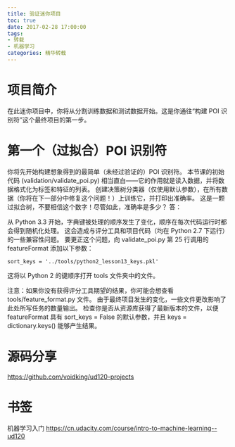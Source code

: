 ```yaml
---
title: 验证迷你项目
toc: true
date: 2017-02-28 17:00:00
tags:
- 转载
- 机器学习
categories: 精华转载
---
```

# 项目简介
在此迷你项目中，你将从分割训练数据和测试数据开始。这是你通往“构建 POI 识别符”这个最终项目的第一步。

<!--more-->

# 第一个（过拟合）POI 识别符
你将先开始构建想象得到的最简单（未经过验证的）POI 识别符。 本节课的初始代码 (validation/validate_poi.py) 相当直白——它的作用就是读入数据，并将数据格式化为标签和特征的列表。 创建决策树分类器（仅使用默认参数），在所有数据（你将在下一部分中修复这个问题！）上训练它，并打印出准确率。 这是一颗过拟合树，不要相信这个数字！尽管如此，准确率是多少？
答：

从 Python 3.3 开始，字典键被处理的顺序发生了变化，顺序在每次代码运行时都会得到随机化处理。 这会造成与评分工具和项目代码（均在 Python 2.7 下运行）的一些兼容性问题。 要更正这个问题，向 validate_poi.py 第 25 行调用的 featureFormat 添加以下参数：
```
sort_keys = '../tools/python2_lesson13_keys.pkl'
```

这将以 Python 2 的键顺序打开 tools 文件夹中的文件。

注意：如果你没有获得评分工具期望的结果，你可能会想查看 tools/feature_format.py 文件。 由于最终项目发生的变化，一些文件更改影响了此处所写任务的数量输出。 检查你是否从资源库获得了最新版本的文件，以便 featureFormat 具有 sort_keys = False 的默认参数，并且 keys = dictionary.keys() 能够产生结果。

# 

# 源码分享
https://github.com/voidking/ud120-projects

# 书签
机器学习入门
https://cn.udacity.com/course/intro-to-machine-learning--ud120

